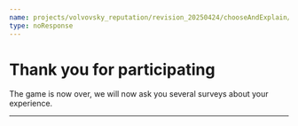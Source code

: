 ```yaml
---
name: projects/volvovsky_reputation/revision_20250424/chooseAndExplain/post_choice_debrief_no.md
type: noResponse
---
```


# Thank you for participating

The game is now over, we will now ask you several surveys about your experience.

---
